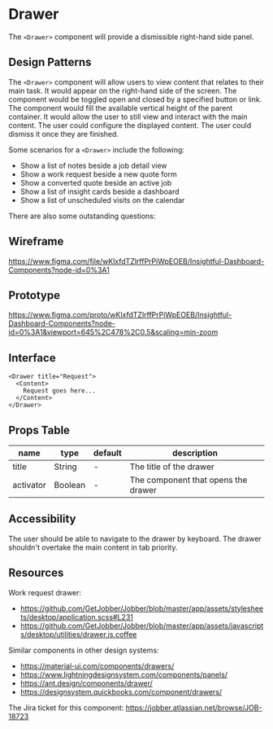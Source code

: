 # Drawer

The `<Drawer>` component will provide a dismissible right-hand side panel.

## Design Patterns

The `<Drawer>` component will allow users to view content that relates to their
main task. It would appear on the right-hand side of the screen. The component
would be toggled open and closed by a specified button or link. The component
would fill the available vertical height of the parent container. It would allow
the user to still view and interact with the main content. The user could
configure the displayed content. The user could dismiss it once they are
finished.

Some scenarios for a `<Drawer>` include the following:

- Show a list of notes beside a job detail view
- Show a work request beside a new quote form
- Show a converted quote beside an active job
- Show a list of insight cards beside a dashboard
- Show a list of unscheduled visits on the calendar

There are also some outstanding questions:

## Wireframe

https://www.figma.com/file/wKlxfdTZlrffPrPiWpEOEB/Insightful-Dashboard-Components?node-id=0%3A1

## Prototype

https://www.figma.com/proto/wKlxfdTZlrffPrPiWpEOEB/Insightful-Dashboard-Components?node-id=0%3A1&viewport=645%2C478%2C0.5&scaling=min-zoom

## Interface

```
<Drawer title="Request">
  <Content>
    Request goes here...
  </Content>
</Drawer>
```

## Props Table

| name      | type    | default | description                         |
| --------- | ------- | ------- | ----------------------------------- |
| title     | String  | -       | The title of the drawer             |
| activator | Boolean | -       | The component that opens the drawer |

## Accessibility

The user should be able to navigate to the drawer by keyboard. The drawer
shouldn't overtake the main content in tab priority.

## Resources

Work request drawer:

- https://github.com/GetJobber/Jobber/blob/master/app/assets/stylesheets/desktop/application.scss#L231
- https://github.com/GetJobber/Jobber/blob/master/app/assets/javascripts/desktop/utilities/drawer.js.coffee

Similar components in other design systems:

- https://material-ui.com/components/drawers/
- https://www.lightningdesignsystem.com/components/panels/
- https://ant.design/components/drawer/
- https://designsystem.quickbooks.com/component/drawers/

The Jira ticket for this component:
https://jobber.atlassian.net/browse/JOB-18723
